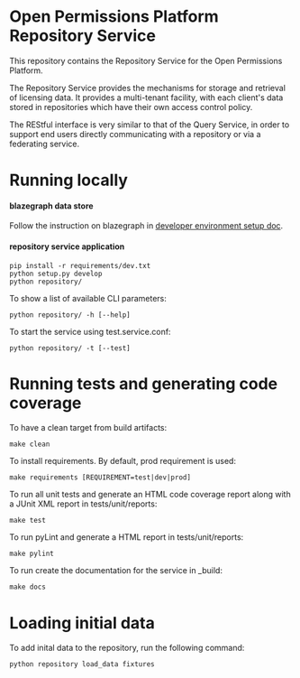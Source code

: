 Open Permissions Platform Repository Service
============================================

This repository contains the Repository Service for the Open Permissions Platform.

The Repository Service provides the mechanisms for storage and retrieval of licensing data.
It provides a multi-tenant facility, with each client's data stored in repositories which have their own access control policy.

The REStful interface is very similar to that of the Query Service, in order to support end users directly communicating with a repository or via a federating service.

Running locally
===============
#### blazegraph data store

Follow the instruction on blazegraph in [developer environment setup doc]( https://github.com/openpermissions/dev-environment#blazegraph).

#### repository service application

```
pip install -r requirements/dev.txt
python setup.py develop
python repository/
```

To show a list of available CLI parameters:

```
python repository/ -h [--help]
```

To start the service using test.service.conf:

```
python repository/ -t [--test]
```

Running tests and generating code coverage
==========================================
To have a clean target from build artifacts:

```
make clean
```

To install requirements. By default, prod requirement is used:

```
make requirements [REQUIREMENT=test|dev|prod]
```

To run all unit tests and generate an HTML code coverage report along with a
JUnit XML report in tests/unit/reports:

```
make test
```

To run pyLint and generate a HTML report in tests/unit/reports:

```
make pylint
```

To run create the documentation for the service in _build:

```
make docs
```


Loading initial data
====================

To add inital data to the repository, run the following command:

```
python repository load_data fixtures
```
